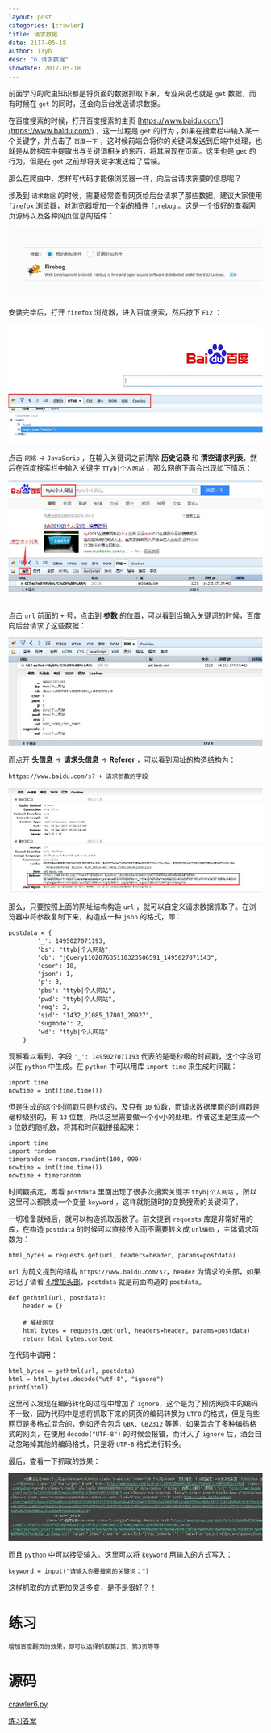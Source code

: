```yaml
---
layout: post
categories: [crawler]
title: 请求数据
date: 2117-05-18
author: TTyb
desc: "6.请求数据"
showdate: 2017-05-18
---
```


前面学习的爬虫知识都是将页面的数据抓取下来，专业来说也就是 `get` 数据，而有时候在 `get` 的同时，还会向后台发送请求数据。

在百度搜索的时候，打开百度搜索的主页 [https://www.baidu.com/](https://www.baidu.com/) ，这一过程是 `get` 的行为；如果在搜索栏中输入某一个关键字，并点击了 `百度一下` ，这时候前端会将你的关键词发送到后端中处理，也就是从数据库中提取出与关键词相关的东西，将其展现在页面。这里也是 `get` 的行为，但是在 `get` 之前却将关键字发送给了后端。

那么在爬虫中，怎样写代码才能像浏览器一样，向后台请求需要的信息呢？

涉及到 `请求数据` 的时候，需要经常查看网页给后台请求了那些数据，建议大家使用 `firefox` 浏览器，对浏览器增加一个新的插件 `firebug` 。这是一个很好的查看网页源码以及各种网页信息的插件：

<img  src="/img/crawler6/result1.jpg"/>

安装完毕后，打开 `firefox` 浏览器，进入百度搜索，然后按下 `F12` ：

<img  src="/img/crawler6/result2.jpg"/>

点击 `网络` -> `JavaScrip` ，在输入关键词之前清除 **历史记录** 和 **清空请求列表**，然后在百度搜索栏中输入关键字 `TTyb|个人网站` ，那么网络下面会出现如下情况：

<img  src="/img/crawler6/result3.jpg"/>

点击 `url` 前面的 `+` 号，点击到 **参数** 的位置，可以看到当输入关键词的时候，百度向后台请求了这些数据：

<img  src="/img/crawler6/result4.jpg"/>

而点开 **头信息** -> **请求头信息** -> **Referer** ，可以看到网址的构造结构为：

```
https://www.baidu.com/s? + 请求参数的字段
```

<img  src="/img/crawler6/result5.jpg"/>

那么，只要按照上面的网址结构构造 `url` ，就可以自定义请求数据抓取了。在浏览器中将参数复制下来，构造成一种 `json` 的格式，即：

```
postdata = {
        '_': 1495027071193,
        'bs': "ttyb|个人网站",
        'cb': "jQuery110207635110323506591_1495027071143",
        'csor': 18,
        'json': 1,
        'p': 3,
        'pbs': "ttyb|个人网站",
        'pwd': "ttyb|个人网站",
        'req': 2,
        'sid': "1432_21085_17001_20927",
        'sugmode': 2,
        'wd': "ttyb|个人网站"
    }
```

观察看以看到，字段 `'_': 1495027071193` 代表的是毫秒级的时间戳，这个字段可以在 `python` 中生成。在 `python` 中可以用库 `import time` 来生成时间戳：

```
import time
nowtime = int(time.time())
```

但是生成的这个时间戳只是秒级的，及只有 `10` 位数，而请求数据里面的时间戳是毫秒级别的，有 `13` 位数，所以这里需要做一个小小的处理。作者这里是生成一个 `3` 位数的随机数，将其和时间戳拼接起来：

```
import time
import random
timerandom = random.randint(100, 999)
nowtime = int(time.time())
nowtime + timerandom
```

时间戳搞定，再看 `postdata` 里面出现了很多次搜索关键字 `ttyb|个人网站` ，所以这里可以都换成一个变量 `keyword` ，这样就能随时的变换搜索的关键词了。

一切准备就绪后，就可以构造抓取函数了。前文提到 `requests` 库是非常好用的库，在构造 `postdata` 的时候可以直接传入而不需要转义成 `url编码` ，主体请求函数为：

```
html_bytes = requests.get(url, headers=header, params=postdata)
```

`url` 为前文提到的结构 `https://www.baidu.com/s?`，`header` 为请求的头部，如果忘记了请看 [4.增加头部](http://www.tybai.com/crawler/4_%E5%A2%9E%E5%8A%A0%E5%A4%B4%E9%83%A8.html)，`postdata` 就是前面构造的 `postdata`。

```
def gethtml(url, postdata):
    header = {}

    # 解析网页
    html_bytes = requests.get(url, headers=header, params=postdata)
    return html_bytes.content
```

在代码中调用：

```
html_bytes = gethtml(url, postdata)
html = html_bytes.decode("utf-8", "ignore")
print(html)
```

这里可以发现在编码转化的过程中增加了 `ignore`，这个是为了预防网页中的编码不一致，因为代码中是想将抓取下来的网页的编码转换为 `UTF8` 的格式，但是有些网页是多格式混合的，例如还会包含 `GBK`、`GB2312` 等等，如果混合了多种编码格式的网页，在使用 `decode("UTF-8")` 的时候会报错，而计入了 `ignore` 后，酒会自动忽略掉其他的编码格式，只是将 `UTF-8` 格式进行转换。

最后，查看一下抓取的效果：

<img  src="/img/crawler6/result6.jpg"/>

而且 `python` 中可以接受输入。这里可以将 `keyword` 用输入的方式写入：

```
keyword = input("请输入你要搜索的关键词：")
```

这样抓取的方式更加灵活多变，是不是很好？！

# 练习

```
增加百度翻页的效果，即可以选择抓取第2页、第3页等等
```

# 源码

<a href="/code/crawler6/crawler6.py" target="_blank">crawler6.py</a>

<a href="/code/crawler6/answer.py" target="_blank">练习答案</a>